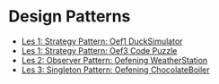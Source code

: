 # Design Patterns
- [Les 1: Strategy Pattern: Oef1 DuckSimulator](OPL/StrategyDuckSim.md)
- [Les 1: Strategy Pattern: Oef3 Code Puzzle](OPL/StrategyCodePuzzle.md)
- [Les 2: Observer Pattern: Oefening WeatherStation](OPL/ObserverObservable.md)
- [Les 3: Singleton Pattern: Oefening ChocolateBoiler](OPL/SingletonChocolateBoiler.md)